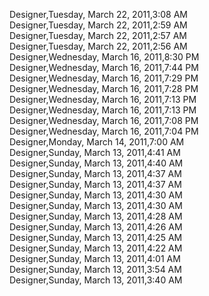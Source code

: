 ﻿Designer,Tuesday, March 22, 2011,3:08 AM  Designer,Tuesday, March 22, 2011,2:59 AM  Designer,Tuesday, March 22, 2011,2:57 AM  Designer,Tuesday, March 22, 2011,2:56 AM  Designer,Wednesday, March 16, 2011,8:30 PM  Designer,Wednesday, March 16, 2011,7:44 PM  Designer,Wednesday, March 16, 2011,7:29 PM  Designer,Wednesday, March 16, 2011,7:28 PM  Designer,Wednesday, March 16, 2011,7:13 PM  Designer,Wednesday, March 16, 2011,7:13 PM  Designer,Wednesday, March 16, 2011,7:08 PM  Designer,Wednesday, March 16, 2011,7:04 PM  Designer,Monday, March 14, 2011,7:00 AM  Designer,Sunday, March 13, 2011,4:41 AM  Designer,Sunday, March 13, 2011,4:40 AM  Designer,Sunday, March 13, 2011,4:37 AM  Designer,Sunday, March 13, 2011,4:37 AM  Designer,Sunday, March 13, 2011,4:30 AM  Designer,Sunday, March 13, 2011,4:30 AM  Designer,Sunday, March 13, 2011,4:28 AM  Designer,Sunday, March 13, 2011,4:26 AM  Designer,Sunday, March 13, 2011,4:25 AM  Designer,Sunday, March 13, 2011,4:22 AM  Designer,Sunday, March 13, 2011,4:01 AM  Designer,Sunday, March 13, 2011,3:54 AM  Designer,Sunday, March 13, 2011,3:40 AM
